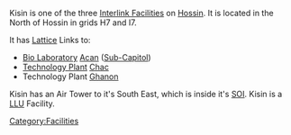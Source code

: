 Kisin is one of the three [Interlink
Facilities](/Interlink_Facility "wikilink") on
[Hossin](/Hossin "wikilink"). It is located in the North of Hossin in
grids H7 and I7.

It has [Lattice](/Lattice "wikilink") Links to:

- [Bio Laboratory](/Bio_Laboratory "wikilink") [Acan](/Acan "wikilink")
  ([Sub-Capitol](/Sub-Capitol "wikilink"))
- [Technology Plant](/Technology_Plant "wikilink")
  [Chac](/Chac "wikilink")
- Technology Plant [Ghanon](/Ghanon "wikilink")

Kisin has an Air Tower to it's South East, which is inside it's
[SOI](/SOI "wikilink"). Kisin is a [LLU](/LLU "wikilink") Facility.

[Category:Facilities](/Category:Facilities "wikilink")
